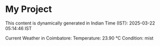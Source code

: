 # My Project

This content is dynamically generated in Indian Time (IST): 2025-03-22 05:14:46 IST


Current Weather in Coimbatore:
Temperature: 23.90 °C
Condition: mist
